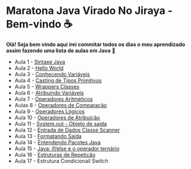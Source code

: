 # Maratona Java Virado No Jiraya - Bem-vindo :coffee:

**Olá! Seja bem vindo aqui irei commitar todos os dias o meu aprendizado assim fazendo uma lista de aulas em Java** :call_me_hand:

- Aula 1 - [Sintaxe Java](https://github.com/edvaldoljr/Resumo-Aulas-Maratona-Java-Virado-No-Jiraya/blob/master/AulasDeJava/Aula%201%20-%20SintaxeJava.md)
- Aula 2 - [Hello World](https://github.com/edvaldoljr/Resumo-Aulas-Maratona-Java-Virado-No-Jiraya/blob/master/AulasDeJava/Aula%202%20-%20Hello%20World.md)
- Aula 3 - [Conhecendo Variáveis](https://github.com/edvaldoljr/Resumo-Aulas-Maratona-Java-Virado-No-Jiraya/blob/master/AulasDeJava/Aula%203%20-%20ConhecendoVariaveis.md)
- Aula 4 - [Casting de Tipos Primitivos](https://github.com/edvaldoljr/Resumo-Aulas-Maratona-Java-Virado-No-Jiraya/blob/master/AulasDeJava/Aula%204%20-%20CastingDeTiposPrimitivos.md)
- Aula 5 - [Wrappers Classes](https://github.com/edvaldoljr/Resumo-Aulas-Maratona-Java-Virado-No-Jiraya/blob/master/AulasDeJava/Aula%205%20-%20WrappersClasses.md)  
- Aula 6 - [Atribuindo Variáveis](https://github.com/edvaldoljr/Resumo-Aulas-Maratona-Java-Virado-No-Jiraya/blob/master/AulasDeJava/Aula%206%20-%20AtribuindoVariaveis.md)
- Aula 7 - [Operadores Aritméticos](https://github.com/edvaldoljr/Resumo-Aulas-Maratona-Java-Virado-No-Jiraya/blob/master/AulasDeJava/Aula%207%20-%20OperadoresAritimeticos.md)
- Aulas 8 - [Operadores de Comparação](https://github.com/edvaldoljr/Resumo-Aulas-Maratona-Java-Virado-No-Jiraya/blob/master/AulasDeJava/Aula%208%20-%20OperadoresDeComparacao.md)
- Aula 9 - [Operadores Lógicos](https://github.com/edvaldoljr/Resumo-Aulas-Maratona-Java-Virado-No-Jiraya/blob/master/AulasDeJava/Aula%209%20-%20OperadoresLogicos.md)
- Aula 10 - [Operadores de Atribuição](https://github.com/edvaldoljr/Resumo-Aulas-Maratona-Java-Virado-No-Jiraya/blob/master/AulasDeJava/Aula10%20-%20OperadoresComposto.md)
- Aula 11 - [System.out - Objeto de saída](https://github.com/edvaldoljr/Resumo-Aulas-Maratona-Java-Virado-No-Jiraya/blob/master/AulasDeJava/Aula11%20-%20System.out%20-%20ObjetoDeSa%C3%ADda.md)
- Aula 12 - [Entrada de Dados Classe Scanner](https://github.com/edvaldoljr/Resumo-Aulas-Maratona-Java-Virado-No-Jiraya/blob/master/AulasDeJava/Aula12%20-%20EntradaDeDadosClasseScanner.md)
- Aula 13 - [Formatando Saída](https://github.com/edvaldoljr/Resumo-Aulas-Maratona-Java-Virado-No-Jiraya/blob/master/AulasDeJava/Aula13%20-%20FormatandoSa%C3%ADda.md)
- Aula 14 - [Entendendo Pacotes Java](https://github.com/edvaldoljr/Resumo-Aulas-Maratona-Java-Virado-No-Jiraya/blob/master/AulasDeJava/Aula14%20-%20PacotesJava.md)
- Aula 15 - [Java: if/else e o operador ternário](https://github.com/edvaldoljr/Resumo-Aulas-Maratona-Java-Virado-No-Jiraya/blob/master/AulasDeJava/Aula15%20-%20ifelse%20e%20o%20operador%20tern%C3%A1rio.md)
- Aula 16  - [Estruturas de Repetição](https://github.com/edvaldoljr/Resumo-Aulas-Maratona-Java-Virado-No-Jiraya/blob/master/AulasDeJava/Aula16%20-%20Estruturas%20de%20Repeti%C3%A7%C3%A3o.md)
- Aula 17 - Estrutura Condicionail Switch
